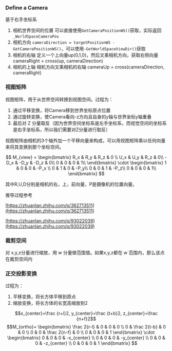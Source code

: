 ### Define a Camera
基于右手坐标系
1. 相机世界空间的位置 可以直接使用`GetCameraPositionWS()`获取，实际返回`_WorldSpaceCameraPos`
2. 相机方向 `cameraDirection = targetPositionWS - GetCameraPositionWS()`，可以使用`-GetWorldSpaceViewDir()`获取
3. 相机的右轴 定义一个上向量up(0,1,0)，然后叉乘相机方向，获取右侧向量 cameraRight = cross(up, cameraDirection)
4. 相机的上轴 相机方向叉乘相机的右轴 cameraUp = cross(cameraDirection, cameraRight)

### 视图矩阵
视图矩阵，用于从世界空间转换到视图空间。过程为：
1. 通过平移变换，将Camera移到世界坐标原点位置
2. 通过旋转变换，使Camera看向-z方向且自身的y轴与世界坐标y轴重叠
3. 最后对 Z 分量取反（因为世界空间坐标系是左手坐标系，而视觉空间的坐标系是右手坐标系，所以我们需要对Z分量进行取反）
   
视图矩阵由相机的3个轴外加一个平移向量来构成，可以用视图矩阵乘以任何向量来将其变换到那个坐标空间。

$$
M_{view} = 
\begin{bmatrix}
R_x & R_y & R_z & 0 \\
U_x & U_y & R_z & 0\\
-D_x & -D_y & -D_z & 0\\
0 & 0 & 0 & 1\\
\end{bmatrix} \cdot
\begin{bmatrix}
1 & 0 & 0 & -P_x \\
0 & 1 & 0 & -P_y\\
0 & 0 & 1 & -P_z\\
0 & 0 & 0 & 1\\
\end{bmatrix}
$$

其中R,U,D分别是相机的右，上，前向量，P是摄像机的位置向量。

推导过程参考 

[https://zhuanlan.zhihu.com/p/362713511](https://zhuanlan.zhihu.com/p/362713511)

[https://zhuanlan.zhihu.com/p/93022039](https://zhuanlan.zhihu.com/p/93022039)
### 裁剪空间
对 x,y,z分量进行缩放，用 w 分量做范围值。如果x,y,z都在 w 范围内，那么该点在裁剪空间内

### 正交投影变换
过程为：
1. 平移变换，将长方体平移到原点
2. 缩放变换，将长方体的长宽高缩放到2

$$x_{center}=\frac {r+l}2, y_{center}=\frac {t+b}2, z_{center}=\frac {n+f}2$$
$$M_{ortho}=
\begin{bmatrix}
\frac 2{r-l} & 0 & 0 & 0 \\
0 & \frac 2{t-b} & 0 & 0 \\
0 & 0 & \frac 2{n-f} & 0 \\
0 & 0 & 0 & 1
\end{bmatrix} \cdot
\begin{bmatrix}
0 & 0 & 0 & -x_{center} \\
0 & 0 & 0 & -y_{center} \\
0 & 0 & 0 & -z_{center} \\
0 & 0 & 0 & 1
\end{bmatrix}
$$